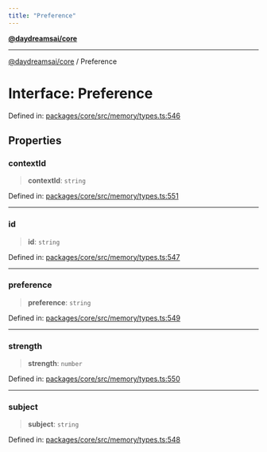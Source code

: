 ```yaml
---
title: "Preference"
---
```


[**@daydreamsai/core**](./api-reference.md)

***

[@daydreamsai/core](./api-reference.md) / Preference

# Interface: Preference

Defined in: [packages/core/src/memory/types.ts:546](https://github.com/dojoengine/daydreams/blob/877d54c3d7a1ffa2e1fe799ae3402216c969af05/packages/core/src/memory/types.ts#L546)

## Properties

### contextId

> **contextId**: `string`

Defined in: [packages/core/src/memory/types.ts:551](https://github.com/dojoengine/daydreams/blob/877d54c3d7a1ffa2e1fe799ae3402216c969af05/packages/core/src/memory/types.ts#L551)

***

### id

> **id**: `string`

Defined in: [packages/core/src/memory/types.ts:547](https://github.com/dojoengine/daydreams/blob/877d54c3d7a1ffa2e1fe799ae3402216c969af05/packages/core/src/memory/types.ts#L547)

***

### preference

> **preference**: `string`

Defined in: [packages/core/src/memory/types.ts:549](https://github.com/dojoengine/daydreams/blob/877d54c3d7a1ffa2e1fe799ae3402216c969af05/packages/core/src/memory/types.ts#L549)

***

### strength

> **strength**: `number`

Defined in: [packages/core/src/memory/types.ts:550](https://github.com/dojoengine/daydreams/blob/877d54c3d7a1ffa2e1fe799ae3402216c969af05/packages/core/src/memory/types.ts#L550)

***

### subject

> **subject**: `string`

Defined in: [packages/core/src/memory/types.ts:548](https://github.com/dojoengine/daydreams/blob/877d54c3d7a1ffa2e1fe799ae3402216c969af05/packages/core/src/memory/types.ts#L548)
